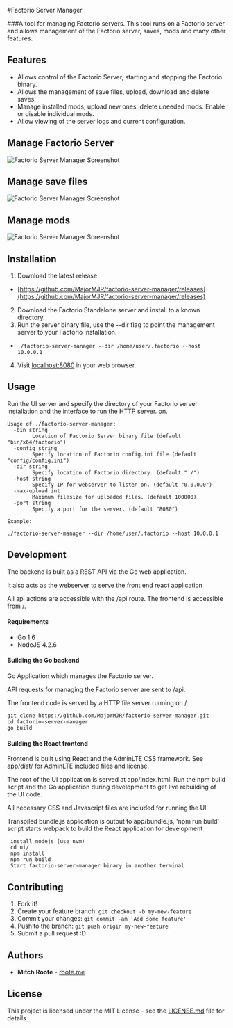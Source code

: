 #Factorio Server Manager

###A tool for managing Factorio servers.
This tool runs on a Factorio server and allows management of the Factorio server, saves, mods and many other features.

## Features
* Allows control of the Factorio Server, starting and stopping the Factorio binary.
* Allows the management of save files, upload, download and delete saves.
* Manage installed mods, upload new ones, delete uneeded mods.  Enable or disable individual mods.
* Allow viewing of the server logs and current configuration.

## Manage Factorio Server
![Factorio Server Manager Screenshot](http://imgur.com/kUasJQq.png "Factorio Server Manager")

## Manage save files
![Factorio Server Manager Screenshot](http://i.imgur.com/wZqOuBZ.png "Factorio Server Manager")

## Manage mods
![Factorio Server Manager Screenshot](http://i.imgur.com/45ab48W.png "Factorio Server Manager")

## Installation
1. Download the latest release
  * [https://github.com/MajorMJR/factorio-server-manager/releases](https://github.com/MajorMJR/factorio-server-manager/releases)
2. Download the Factorio Standalone server and install to a known directory. 
3. Run the server binary file, use the --dir flag to point the management server to your Factorio installation.
  * ```./factorio-server-manager --dir /home/user/.factorio --host 10.0.0.1 ```
4. Visit [localhost:8080](localhost:8080) in your web browser.

## Usage
Run the UI server and  specify the directory of your Factorio server installation and the interface to run the HTTP server. on.
```
Usage of ./factorio-server-manager:
  -bin string
        Location of Factorio Server binary file (default "bin/x64/factorio")
  -config string
        Specify location of Factorio config.ini file (default "config/config.ini")
  -dir string
        Specify location of Factorio directory. (default "./")
  -host string
        Specify IP for webserver to listen on. (default "0.0.0.0")
  -max-upload int
        Maximum filesize for uploaded files. (default 100000)
  -port string
        Specify a port for the server. (default "8080")

Example:

./factorio-server-manager --dir /home/user/.factorio --host 10.0.0.1

```

## Development
The backend is built as a REST API via the Go web application.  

It also acts as the webserver to serve the front end react application

All api actions are accessible with the /api route.  The frontend is accessible from /.

#### Requirements
+ Go 1.6
+ NodeJS 4.2.6

#### Building the Go backend
Go Application which manages the Factorio server.

API requests for managing the Factorio server are sent to /api.

The frontend code is served by a HTTP file server running on /.
```
git clone https://github.com/MajorMJR/factorio-server-manager.git
cd factorio-server-manager
go build
```

#### Building the React frontend
Frontend is built using React and the AdminLTE CSS framework. See app/dist/ for AdminLTE included files and license.

The root of the UI application is served at app/index.html.  Run the npm build script and the Go application during development to get live rebuilding of the UI code.

All necessary CSS and Javascript files are included for running the UI.

Transpiled bundle.js application is output to app/bundle.js, 'npm run build' script starts webpack to build the React application for development
```
 install nodejs (use nvm)
 cd ui/
 npm install
 npm run build
 Start factorio-server-manager binary in another terminal
```

## Contributing
1. Fork it!
2. Create your feature branch: `git checkout -b my-new-feature`
3. Commit your changes: `git commit -am 'Add some feature'`
4. Push to the branch: `git push origin my-new-feature`
5. Submit a pull request :D

## Authors

* **Mitch Roote** - [roote.me](https://roote.me)

## License

This project is licensed under the MIT License - see the [LICENSE.md](LICENSE.md) file for details
